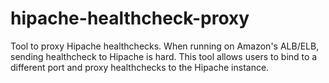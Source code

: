 # hipache-healthcheck-proxy

Tool to proxy Hipache healthchecks. When running on Amazon's ALB/ELB, sending
healthcheck to Hipache is hard. This tool allows users to bind to a different
port and proxy healthchecks to the Hipache instance.
